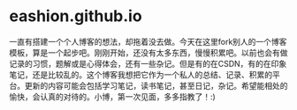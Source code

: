 # eashion.github.io
一直有搭建一个个人博客的想法，却拖着没去做。今天在这里fork别人的一个博客模板，算是一个起步吧。刚刚开始，还没有太多东西，慢慢积累吧。以前也会有做记录的习惯，题解或是心得体会，还有一些杂记。但是有的在CSDN，有的在印象笔记，还是比较乱的。这个博客我想把它作为一个私人的总结、记录、积累的平台。更新的内容可能会包括学习笔记，读书笔记，甚至日记，杂记。希望能相处的愉快，会认真的对待的。小博，第一次见面，多多指教了！:)
